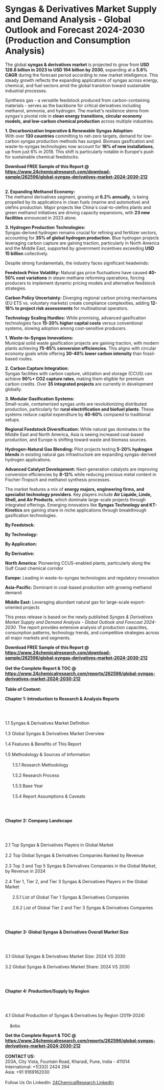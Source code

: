 <h1>Syngas &amp; Derivatives Market Supply and Demand Analysis - Global Outlook and Forecast 2024-2030 (Production and Consumption Analysis)</h1><p>The global <strong>syngas &amp; derivatives market</strong> is projected to grow from <strong>USD 128.8 billion in 2023 to USD 194 billion by 2030</strong>, expanding at a <strong>5.6% CAGR</strong> during the forecast period according to new market intelligence. This steady growth reflects the expanding applications of syngas across energy, chemical, and fuel sectors amid the global transition toward sustainable industrial processes.</p><p>Synthesis gas - a versatile feedstock produced from carbon-containing materials - serves as the backbone for critical derivatives including methanol, ammonia, and hydrogen. The market's resilience stems from syngas's pivotal role in <strong>clean energy transitions, circular economy models, and low-carbon chemical production</strong> across multiple industries.</p><p><strong>1. Decarbonization Imperative &amp; Renewable Syngas Adoption:</strong><br>
With over <strong>130 countries</strong> committing to net-zero targets, demand for low-carbon syngas production methods has surged. Biomass gasification and waste-to-syngas technologies now account for <strong>18% of new installations</strong>, up from just 6% in 2018. This shift is particularly notable in Europe's push for sustainable chemical feedstocks.</p><div><b>Download FREE Sample of this Report @ 
            <a href="https://www.24chemicalresearch.com/download-sample/262596/global-syngas-derivatives-market-2024-2030-212">
            https://www.24chemicalresearch.com/download-sample/262596/global-syngas-derivatives-market-2024-2030-212</a></b></div><br><p><strong>2. Expanding Methanol Economy:</strong><br>
The methanol derivatives segment, growing at <strong>6.2% annually</strong>, is being propelled by its applications in clean fuels (marine and automotive) and olefins production. Major projects like China's coal-to-olefins plants and green methanol initiatives are driving capacity expansions, with <strong>23 new facilities</strong> announced in 2023 alone.</p><p><strong>3. Hydrogen Production Technologies:</strong><br>
Syngas-derived hydrogen remains crucial for refining and fertilizer sectors, accounting for <strong>35% of global hydrogen production</strong>. Blue hydrogen projects leveraging carbon capture are gaining traction, particularly in North America and the Middle East, supported by government incentives exceeding <strong>USD 15 billion</strong> collectively.</p><p>Despite strong fundamentals, the industry faces significant headwinds:</p><p><strong>Feedstock Price Volatility:</strong> Natural gas price fluctuations have caused <strong>40-50% cost variations</strong> in steam methane reforming operations, forcing producers to implement dynamic pricing models and alternative feedstock strategies.</p><p><strong>Carbon Policy Uncertainty:</strong> Diverging regional carbon pricing mechanisms (EU ETS vs. voluntary markets) create compliance complexities, adding <strong>12-18% to project risk assessments</strong> for multinational operators.</p><p><strong>Technology Scaling Hurdles:</strong> While promising, advanced gasification technologies face <strong>15-20% higher capital costs</strong> versus conventional systems, slowing adoption among cost-sensitive producers.</p><p><strong>1. Waste-to-Syngas Innovations:</strong><br>
Municipal solid waste gasification projects are gaining traction, with modern plants achieving <strong>75-85% conversion efficiencies</strong>. This aligns with circular economy goals while offering <strong>30-40% lower carbon intensity</strong> than fossil-based routes.</p><p><strong>2. Carbon Capture Integration:</strong><br>
Syngas facilities with carbon capture, utilization and storage (CCUS) can achieve <strong>90%+ CO2 capture rates</strong>, making them eligible for premium carbon credits. Over <strong>35 integrated projects</strong> are currently in development globally.</p><p><strong>3. Modular Gasification Systems:</strong><br>
Small-scale, containerized syngas units are revolutionizing distributed production, particularly for <strong>rural electrification and biofuel plants</strong>. These systems reduce capital expenditure by <strong>40-60%</strong> compared to traditional setups.</p><p><strong>Regional Feedstock Diversification:</strong> While natural gas dominates in the Middle East and North America, Asia is seeing increased coal-based production, and Europe is shifting toward waste and biomass sources.</p><p><strong>Hydrogen-Natural Gas Blending:</strong> Pilot projects testing <strong>5-20% hydrogen blends</strong> in existing natural gas infrastructure are expanding syngas-derived hydrogen applications.</p><p><strong>Advanced Catalyst Development:</strong> Next-generation catalysts are improving conversion efficiencies by <strong>8-12%</strong> while reducing precious metal content in Fischer-Tropsch and methanol synthesis processes.</p><p>The market features a mix of <strong>energy majors, engineering firms, and specialist technology providers</strong>. Key players include <strong>Air Liquide, Linde, Shell, and Air Products</strong>, which dominate large-scale projects through integrated offerings. Emerging innovators like <strong>Syngas Technology and KT-Kinetics</strong> are gaining share in niche applications through breakthrough gasification technologies.</p><p><strong>By Feedstock:</strong></p><p><strong>By Technology:</strong></p><p><strong>By Application:</strong></p><p><strong>By Derivative:</strong></p><p><strong>North America:</strong> Pioneering CCUS-enabled plants, particularly along the Gulf Coast chemical corridor</p><p><strong>Europe:</strong> Leading in waste-to-syngas technologies and regulatory innovation</p><p><strong>Asia-Pacific:</strong> Dominant in coal-based production with growing methanol demand</p><p><strong>Middle East:</strong> Leveraging abundant natural gas for large-scale export-oriented projects</p><p>This press release is based on the newly published <em>Syngas &amp; Derivatives Market Supply and Demand Analysis - Global Outlook and Forecast 2024-2030</em>. The report provides extensive analysis of production capacities, consumption patterns, technology trends, and competitive strategies across all major markets and segments.</p><div><b>Download FREE Sample of this Report @ 
            <a href="https://www.24chemicalresearch.com/download-sample/262596/global-syngas-derivatives-market-2024-2030-212">
            https://www.24chemicalresearch.com/download-sample/262596/global-syngas-derivatives-market-2024-2030-212</a></b></div><br><div><b>Get the Complete Report & TOC @ 
            <a href="https://www.24chemicalresearch.com/reports/262596/global-syngas-derivatives-market-2024-2030-212">
            https://www.24chemicalresearch.com/reports/262596/global-syngas-derivatives-market-2024-2030-212</a></b></div><br>
            <b>Table of Content:</b><p><p><strong>Chapter 1: Introduction to Research &amp; Analysis Reports</strong></p><br />
<br />
<p>1.1 Syngas & Derivatives Market Definition<br /><br />
1.3 Global Syngas & Derivatives Market Overview<br /><br />
1.4 Features &amp; Benefits of This Report<br /><br />
1.5 Methodology &amp; Sources of Information<br /><br />
&nbsp;&nbsp;&nbsp;&nbsp;&nbsp; 1.5.1 Research Methodology<br /><br />
&nbsp;&nbsp;&nbsp;&nbsp;&nbsp; 1.5.2 Research Process<br /><br />
&nbsp;&nbsp;&nbsp;&nbsp;&nbsp; 1.5.3 Base Year<br /><br />
&nbsp;&nbsp;&nbsp;&nbsp;&nbsp; 1.5.4 Report Assumptions &amp; Caveats</p><br />
<br />
<p><strong>Chapter 2: Company Landscape</strong></p><br />
<br />
<p>2.1 Top Syngas & Derivatives Players in Global Market<br /><br />
2.2 Top Global Syngas & Derivatives Companies Ranked by Revenue<br /><br />
2.3 Top 3 and Top 5 Syngas & Derivatives Companies in the Global Market, by Revenue in 2024<br /><br />
2.4 Tier 1, Tier 2, and Tier 3 Syngas & Derivatives Players in the Global Market<br /><br />
&nbsp;&nbsp;&nbsp;&nbsp;&nbsp; 2.5.1 List of Global Tier 1 Syngas & Derivatives Companies<br /><br />
&nbsp;&nbsp;&nbsp;&nbsp;&nbsp; 2.6.2 List of Global Tier 2 and Tier 3 Syngas & Derivatives Companies</p><br />
<br />
<p><strong>Chapter 3: Global Syngas & Derivatives Overall Market Size</strong></p><br />
<br />
<p>3.1 Global Syngas & Derivatives Market Size: 2024 VS 2030<br /><br />
3.2 Global Syngas & Derivatives Market Share: 2024 VS 2030</p><br />
<br />
<p><strong>Chapter 4: Production/Supply by Region</strong></p><br />
<br />
<p>4.1 Global Production of Syngas & Derivatives by Region (2019-2024)<br /><br />
&nbsp;&nbsp;&nbsp;&nbsp;&nbs</p><div><b>Get the Complete Report & TOC @ 
            <a href="https://www.24chemicalresearch.com/reports/262596/global-syngas-derivatives-market-2024-2030-212">
            https://www.24chemicalresearch.com/reports/262596/global-syngas-derivatives-market-2024-2030-212</a></b></div><br><b>CONTACT US:</b><br>
            203A, City Vista, Fountain Road, Kharadi, Pune, India - 411014<br>
            International: +1(332) 2424 294<br>
            Asia: +91 9169162030 <br><br>
            Follow Us On LinkedIn: <a href="https://www.linkedin.com/company/24chemicalresearch/">24ChemicalResearch LinkedIn</a>